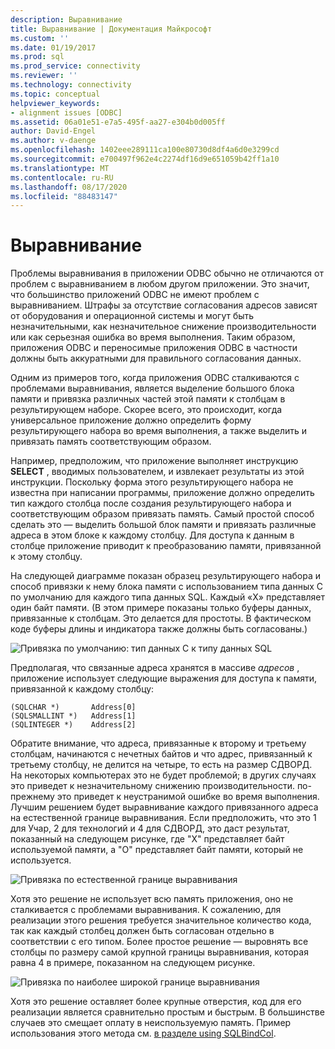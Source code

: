 ```yaml
---
description: Выравнивание
title: Выравнивание | Документация Майкрософт
ms.custom: ''
ms.date: 01/19/2017
ms.prod: sql
ms.prod_service: connectivity
ms.reviewer: ''
ms.technology: connectivity
ms.topic: conceptual
helpviewer_keywords:
- alignment issues [ODBC]
ms.assetid: 06a01e51-e7a5-495f-aa27-e304b0d005ff
author: David-Engel
ms.author: v-daenge
ms.openlocfilehash: 1402eee289111ca100e80730d8df4a6d0e3299cd
ms.sourcegitcommit: e700497f962e4c2274df16d9e651059b42ff1a10
ms.translationtype: MT
ms.contentlocale: ru-RU
ms.lasthandoff: 08/17/2020
ms.locfileid: "88483147"
---
```

# <a name="alignment"></a>Выравнивание
Проблемы выравнивания в приложении ODBC обычно не отличаются от проблем с выравниванием в любом другом приложении. Это значит, что большинство приложений ODBC не имеют проблем с выравниванием. Штрафы за отсутствие согласования адресов зависят от оборудования и операционной системы и могут быть незначительными, как незначительное снижение производительности или как серьезная ошибка во время выполнения. Таким образом, приложения ODBC и переносимые приложения ODBC в частности должны быть аккуратными для правильного согласования данных.  
  
 Одним из примеров того, когда приложения ODBC сталкиваются с проблемами выравнивания, является выделение большого блока памяти и привязка различных частей этой памяти к столбцам в результирующем наборе. Скорее всего, это происходит, когда универсальное приложение должно определить форму результирующего набора во время выполнения, а также выделить и привязать память соответствующим образом.  
  
 Например, предположим, что приложение выполняет инструкцию **SELECT** , вводимых пользователем, и извлекает результаты из этой инструкции. Поскольку форма этого результирующего набора не известна при написании программы, приложение должно определить тип каждого столбца после создания результирующего набора и соответствующим образом привязать память. Самый простой способ сделать это — выделить большой блок памяти и привязать различные адреса в этом блоке к каждому столбцу. Для доступа к данным в столбце приложение приводит к преобразованию памяти, привязанной к этому столбцу.  
  
 На следующей диаграмме показан образец результирующего набора и способ привязки к нему блока памяти с использованием типа данных C по умолчанию для каждого типа данных SQL. Каждый «X» представляет один байт памяти. (В этом примере показаны только буферы данных, привязанные к столбцам. Это делается для простоты. В фактическом коде буферы длины и индикатора также должны быть согласованы.)  
  
 ![Привязка по умолчанию: тип данных C к типу данных SQL](../../../odbc/reference/develop-app/media/pr24.gif "pr24")  
  
 Предполагая, что связанные адреса хранятся в массиве *адресов* , приложение использует следующие выражения для доступа к памяти, привязанной к каждому столбцу:  
  
```  
(SQLCHAR *)       Address[0]  
(SQLSMALLINT *)   Address[1]  
(SQLINTEGER *)    Address[2]  
```  
  
 Обратите внимание, что адреса, привязанные к второму и третьему столбцам, начинаются с нечетных байтов и что адрес, привязанный к третьему столбцу, не делится на четыре, то есть на размер СДВОРД. На некоторых компьютерах это не будет проблемой; в других случаях это приведет к незначительному снижению производительности. по-прежнему это приведет к неустранимой ошибке во время выполнения. Лучшим решением будет выравнивание каждого привязанного адреса на естественной границе выравнивания. Если предположить, что это 1 для Учар, 2 для технологий и 4 для СДВОРД, это даст результат, показанный на следующем рисунке, где "X" представляет байт используемой памяти, а "O" представляет байт памяти, который не используется.  
  
 ![Привязка по естественной границе выравнивания](../../../odbc/reference/develop-app/media/pr25.gif "pr25")  
  
 Хотя это решение не использует всю память приложения, оно не сталкивается с проблемами выравнивания. К сожалению, для реализации этого решения требуется значительное количество кода, так как каждый столбец должен быть согласован отдельно в соответствии с его типом. Более простое решение — выровнять все столбцы по размеру самой крупной границы выравнивания, которая равна 4 в примере, показанном на следующем рисунке.  
  
 ![Привязка по наиболее широкой границе выравнивания](../../../odbc/reference/develop-app/media/pr26.gif "pr26")  
  
 Хотя это решение оставляет более крупные отверстия, код для его реализации является сравнительно простым и быстрым. В большинстве случаев это смещает оплату в неиспользуемую память. Пример использования этого метода см. [в разделе using SQLBindCol](../../../odbc/reference/develop-app/using-sqlbindcol.md).
